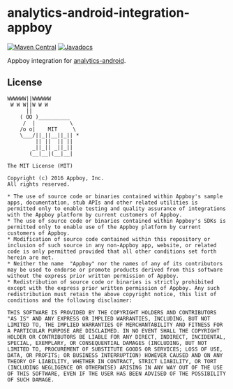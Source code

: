 analytics-android-integration-appboy
======================================

[![Maven Central](https://maven-badges.herokuapp.com/maven-central/com.appboy/appboy-segment-integration/badge.svg)](https://maven-badges.herokuapp.com/maven-central/com.appboy/appboy-segment-integration)
[![Javadocs](http://javadoc-badge.appspot.com/com.appboy/appboy-segment-integration.svg?label=javadoc)](http://javadoc-badge.appspot.com/com.appboy/appboy-segment-integration)

Appboy integration for [analytics-android](https://github.com/segmentio/analytics-android).

## License

```
WWWWWW||WWWWWW
 W W W||W W W
      ||
    ( OO )__________
     /  |           \
    /o o|    MIT     \
    \___/||_||__||_|| *
         || ||  || ||
        _||_|| _||_||
       (__|__|(__|__|

The MIT License (MIT)

Copyright (c) 2016 Appboy, Inc.
All rights reserved.

* The use of source code or binaries contained within Appboy's sample apps, documentation, stub APIs and other related utilities is permitted only to enable testing and quality assurance of integrations with the Appboy platform by current customers of Appboy.
* The use of source code or binaries contained within Appboy's SDKs is permitted only to enable use of the Appboy platform by current customers of Appboy.
* Modification of source code contained within this repository or inclusion of such source in any non-Appboy app, website, or related code is only permitted provided that all other conditions set forth herein are met.
* Neither the name  "Appboy" nor the names of any of its contributors may be used to endorse or promote products derived from this software without the express prior written permission of Appboy.
* Redistribution of source code or binaries is strictly prohibited except with the express prior written permission of Appboy. Any such redistribution must retain the above copyright notice, this list of conditions and the following disclaimer:

THIS SOFTWARE IS PROVIDED BY THE COPYRIGHT HOLDERS AND CONTRIBUTORS "AS IS" AND ANY EXPRESS OR IMPLIED WARRANTIES, INCLUDING, BUT NOT LIMITED TO, THE IMPLIED WARRANTIES OF MERCHANTABILITY AND FITNESS FOR A PARTICULAR PURPOSE ARE DISCLAIMED. IN NO EVENT SHALL THE COPYRIGHT HOLDER OR CONTRIBUTORS BE LIABLE FOR ANY DIRECT, INDIRECT, INCIDENTAL, SPECIAL, EXEMPLARY, OR CONSEQUENTIAL DAMAGES (INCLUDING, BUT NOT LIMITED TO, PROCUREMENT OF SUBSTITUTE GOODS OR SERVICES; LOSS OF USE, DATA, OR PROFITS; OR BUSINESS INTERRUPTION) HOWEVER CAUSED AND ON ANY THEORY OF LIABILITY, WHETHER IN CONTRACT, STRICT LIABILITY, OR TORT (INCLUDING NEGLIGENCE OR OTHERWISE) ARISING IN ANY WAY OUT OF THE USE OF THIS SOFTWARE, EVEN IF THE USER HAS BEEN ADVISED OF THE POSSIBILITY OF SUCH DAMAGE.
```
